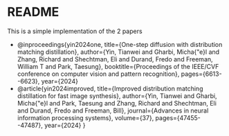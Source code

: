 # README
This is a simple implementation of the 2 papers
- @inproceedings{yin2024one,
  title={One-step diffusion with distribution matching distillation},
  author={Yin, Tianwei and Gharbi, Micha{\"e}l and Zhang, Richard and Shechtman, Eli and Durand, Fredo and Freeman, William T and Park, Taesung},
  booktitle={Proceedings of the IEEE/CVF conference on computer vision and pattern recognition},
  pages={6613--6623},
  year={2024}
- @article{yin2024improved,
  title={Improved distribution matching distillation for fast image synthesis},
  author={Yin, Tianwei and Gharbi, Micha{\"e}l and Park, Taesung and Zhang, Richard and Shechtman, Eli and Durand, Fredo and Freeman, Bill},
  journal={Advances in neural information processing systems},
  volume={37},
  pages={47455--47487},
  year={2024}
}
